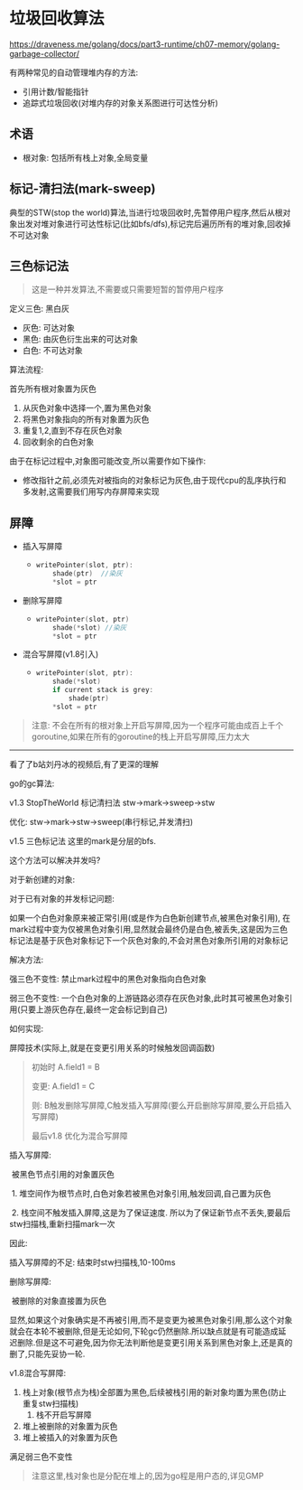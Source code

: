 # 垃圾回收算法

https://draveness.me/golang/docs/part3-runtime/ch07-memory/golang-garbage-collector/

有两种常见的自动管理堆内存的方法:

- 引用计数/智能指针
- 追踪式垃圾回收(对堆内存的对象关系图进行可达性分析)

## 术语

- 根对象: 包括所有栈上对象,全局变量

## 标记-清扫法(mark-sweep)

典型的STW(stop the world)算法,当进行垃圾回收时,先暂停用户程序,然后从根对象出发对堆对象进行可达性标记(比如bfs/dfs),标记完后遍历所有的堆对象,回收掉不可达对象

## 三色标记法

> 这是一种并发算法,不需要或只需要短暂的暂停用户程序

定义三色: 黑白灰

- 灰色: 可达对象
- 黑色: 由灰色衍生出来的可达对象
- 白色: 不可达对象

算法流程:

首先所有根对象置为灰色

1. 从灰色对象中选择一个,置为黑色对象
2. 将黑色对象指向的所有对象置为灰色
3. 重复1,2,直到不存在灰色对象
4. 回收剩余的白色对象

由于在标记过程中,对象图可能改变,所以需要作如下操作:

- 修改指针之前,必须先对被指向的对象标记为灰色,由于现代cpu的乱序执行和多发射,这需要我们用写内存屏障来实现

## 屏障

- 插入写屏障

  - ```go
    writePointer(slot, ptr):
        shade(ptr)  //染灰
        *slot = ptr
    ```

- 删除写屏障

  - ```go
    writePointer(slot, ptr)
        shade(*slot) //染灰
        *slot = ptr
    ```

- 混合写屏障(v1.8引入)

  - ```go
    writePointer(slot, ptr):
        shade(*slot)
        if current stack is grey:
            shade(ptr)
        *slot = ptr
    ```

> 注意: 不会在所有的根对象上开启写屏障,因为一个程序可能由成百上千个goroutine,如果在所有的goroutine的栈上开启写屏障,压力太大





---





看了了b站刘丹冰的视频后,有了更深的理解

go的gc算法:

v1.3 StopTheWorld 标记清扫法 stw->mark->sweep->stw

优化: stw->mark->stw->sweep(串行标记,并发清扫)

v1.5 三色标记法 这里的mark是分层的bfs.

这个方法可以解决并发吗?

对于新创建的对象:



对于已有对象的并发标记问题:

如果一个白色对象原来被正常引用(或是作为白色新创建节点,被黑色对象引用), 在mark过程中变为仅被黑色对象引用,显然就会最终仍是白色,被丢失,这是因为三色标记法是基于灰色对象标记下一个灰色对象的,不会对黑色对象所引用的对象标记

解决方法:

强三色不变性: 禁止mark过程中的黑色对象指向白色对象

弱三色不变性: 一个白色对象的上游链路必须存在灰色对象,此时其可被黑色对象引用(只要上游灰色存在,最终一定会标记到自己)

如何实现:

屏障技术(实际上,就是在变更引用关系的时候触发回调函数)

> 初始时 A.field1 = B
>
> 变更: A.field1 = C
>
> 则: B触发删除写屏障,C触发插入写屏障(要么开启删除写屏障,要么开启插入写屏障)
>
> 最后v1.8 优化为混合写屏障

插入写屏障:

​	被黑色节点引用的对象置灰色

​	1. 堆空间作为根节点时,白色对象若被黑色对象引用,触发回调,自己置为灰色

​	2. 栈空间不触发插入屏障,这是为了保证速度. 所以为了保证新节点不丢失,要最后stw扫描栈,重新扫描mark一次

因此:

插入写屏障的不足: 结束时stw扫描栈,10-100ms



删除写屏障:

​	被删除的对象直接置为灰色

​	显然,如果这个对象确实是不再被引用,而不是变更为被黑色对象引用,那么这个对象就会在本轮不被删除,但是无论如何,下轮gc仍然删除.所以缺点就是有可能造成延迟删除.但是这不可避免,因为你无法判断他是变更引用关系到黑色对象上,还是真的删了,只能先妥协一轮.



v1.8混合写屏障:

1. 栈上对象(根节点为栈)全部置为黑色,后续被栈引用的新对象均置为黑色(防止重复stw扫描栈)
   1. 栈不开启写屏障
2. 堆上被删除的对象置为灰色
3. 堆上被插入的对象置为灰色

满足弱三色不变性

> 注意这里,栈对象也是分配在堆上的,因为go程是用户态的,详见GMP


